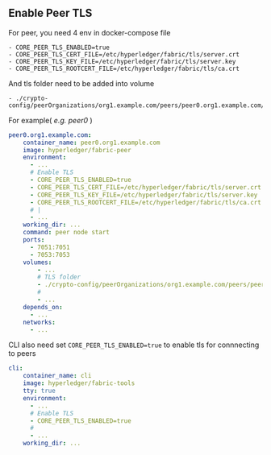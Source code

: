 ## Enable Peer TLS

For peer, you need 4 env in docker-compose file
```
- CORE_PEER_TLS_ENABLED=true
- CORE_PEER_TLS_CERT_FILE=/etc/hyperledger/fabric/tls/server.crt
- CORE_PEER_TLS_KEY_FILE=/etc/hyperledger/fabric/tls/server.key
- CORE_PEER_TLS_ROOTCERT_FILE=/etc/hyperledger/fabric/tls/ca.crt
```

And tls folder need to be added into volume
```
- ./crypto-config/peerOrganizations/org1.example.com/peers/peer0.org1.example.com/tls:/etc/hyperledger/fabric/tls
```

For example( *e.g. peer0* )
```yml
peer0.org1.example.com:
    container_name: peer0.org1.example.com
    image: hyperledger/fabric-peer
    environment:
      - ...
      # Enable TLS
      - CORE_PEER_TLS_ENABLED=true
      - CORE_PEER_TLS_CERT_FILE=/etc/hyperledger/fabric/tls/server.crt
      - CORE_PEER_TLS_KEY_FILE=/etc/hyperledger/fabric/tls/server.key
      - CORE_PEER_TLS_ROOTCERT_FILE=/etc/hyperledger/fabric/tls/ca.crt
      # |
      - ...
    working_dir: ...
    command: peer node start
    ports:
      - 7051:7051
      - 7053:7053
    volumes:
        - ...
        # TLS folder
        - ./crypto-config/peerOrganizations/org1.example.com/peers/peer0.org1.example.com/tls:/etc/hyperledger/fabric/tls
        #
        - ...
    depends_on:
      - ...
    networks:
      - ...
```

CLI also need set `CORE_PEER_TLS_ENABLED=true` to enable tls for connnecting to peers
```yml
cli:
    container_name: cli
    image: hyperledger/fabric-tools
    tty: true
    environment:
      - ...
      # Enable TLS
      - CORE_PEER_TLS_ENABLED=true
      #
      - ...
    working_dir: ...
```